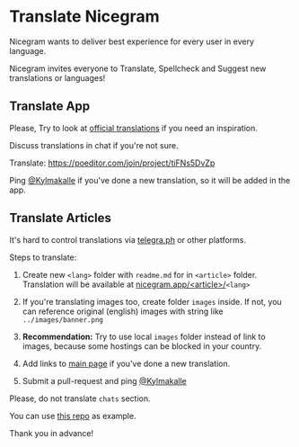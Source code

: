 # Translate Nicegram
Nicegram wants to deliver best experience for every user in every language.

Nicegram invites everyone to Translate, Spellcheck and Suggest new translations or languages!

## Translate App

Please, Try to look at [official translations](https://translations.telegram.org/en/ios/) if you need an inspiration.

Discuss translations in chat if you're not sure.

Translate: https://poeditor.com/join/project/tiFNs5DvZp

Ping [@Kylmakalle](https://t.me/Kylmakalle) if you've done a new translation, so it will be added in the app.

## Translate Articles

It's hard to control translations via [telegra.ph](https://telegra.ph) or other platforms.

Steps to translate:
1) Create new `<lang>` folder with `readme.md` for in `<article>` folder. Translation will be available at [nicegram.app/\<article\>/](https://nicegram.app/article)`<lang>`

2) If you're translating images too, create folder `images` inside. If not, you can reference original (english) images with string like `../images/banner.png`

3) **Recommendation:** Try to use local `images` folder instead of link to images, because some hostings can be blocked in your country.

5) Add links to [main page](https://github.com/nicegram/nicegram.github.io/blob/master/README.md) if you've done a new translation.

6) Submit a pull-request and ping [@Kylmakalle](https://t.me/Kylmakalle)

Please, do not translate `chats` section.

You can use [this repo](https://github.com/nicegram/nicegram.github.io/tree/master/faq) as example.


Thank you in advance!
